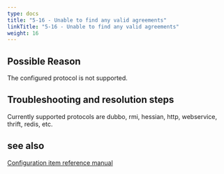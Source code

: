 ```yaml
---
type: docs
title: "5-16 - Unable to find any valid agreements"
linkTitle: "5-16 - Unable to find any valid agreements"
weight: 16
---
```


## Possible Reason

The configured protocol is not supported.

## Troubleshooting and resolution steps

Currently supported protocols are dubbo, rmi, hessian, http, webservice, thrift, redis, etc.

## see also
[Configuration item reference manual](/zh-cn/docs3-v2/java-sdk/reference-manual/config/)

<p style="margin-top: 3rem;"> </p>